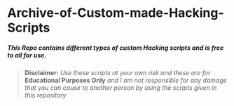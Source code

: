 # Archive-of-Custom-made-Hacking-Scripts

##### This Repo contains different types of custom Hacking scripts and is free to all for use.

> **Disclaimer:** *Use these scripts at your own risk and these are for* **Educational Purposes Only** *and I am not responsible for any damage that you can cause to another person by using the scripts given in this repository*
